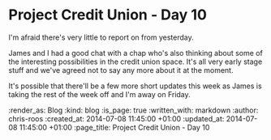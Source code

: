Project Credit Union - Day 10
=============================

I'm afraid there's very little to report on from yesterday.

James and I had a good chat with a chap who's also thinking about some of the interesting possibilities in the credit union space. It's all very early stage stuff and we've agreed not to say any more about it at the moment.

It's possible that there'll be a few more short updates this week as James is taking the rest of the week off and I'm away on Friday.

:render_as: Blog
:kind: blog
:is_page: true
:written_with: markdown
:author: chris-roos
:created_at: 2014-07-08 11:45:00 +01:00
:updated_at: 2014-07-08 11:45:00 +01:00
:page_title: Project Credit Union - Day 10
